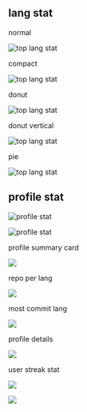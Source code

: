 
## lang stat
normal

![top lang stat](https://github-readme-stats.vercel.app/api/top-langs/?username=gnab&theme=tokyonight&show_icons=true)

compact

![top lang stat](https://github-readme-stats.vercel.app/api/top-langs/?username=gnab&layout=compact&theme=tokyonight&show_icons=true)

donut

![top lang stat](https://github-readme-stats.vercel.app/api/top-langs/?username=gnab&layout=donut&theme=tokyonight)

donut vertical

![top lang stat](https://github-readme-stats.vercel.app/api/top-langs/?username=gnab&layout=donut-vertical&theme=tokyonight)


pie

![top lang stat](https://github-readme-stats.vercel.app/api/top-langs/?username=gnab&layout=pie&theme=tokyonight)

## profile stat

![profile stat](https://github-readme-stats.vercel.app/api?username=cure53&show_icons=true&theme=tokyonight)

![profile stat](https://github-readme-stats.vercel.app/api?username=cure53&hide=issues,contribs&show_icons=true&theme=tokyonight)


profile summary card

![](http://github-profile-summary-cards.vercel.app/api/cards/stats?username=gnab&theme=tokyonight)

repo per lang

![](http://github-profile-summary-cards.vercel.app/api/cards/repos-per-language?username=gnab&theme=tokyonight)

most commit lang

![](http://github-profile-summary-cards.vercel.app/api/cards/most-commit-language?username=gnab&theme=tokyonight)

profile details

![](http://github-profile-summary-cards.vercel.app/api/cards/profile-details?username=gnab&theme=tokyonight)

user streak stat

![](https://github-readme-streak-stats.herokuapp.com/?user=gnab)


![](https://github-readme-streak-stats.herokuapp.com/?user=arthurspk&hide_border=true&date_format=M%20j%5B%2C%20Y%5D&background=2D3742&stroke=2D3742&ring=6bbbca&fire=6bbbca&currStreakNum=fff&sideNums=6bbbca&currStreakLabel=6bbbca&sideLabels=fff&dates=fff)
